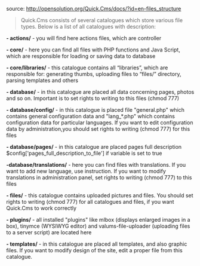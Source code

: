source: http://opensolution.org/Quick.Cms/docs/?id=en-files_structure

> Quick.Cms consists of several catalogues which store various file
> types. Below is a list of all catalogues with description:

 **- actions/** - you will find here actions files, which are controller
 
 **- core/** - here you can find all files with PHP functions and Java Script, which are responsible for loading or saving data to database
 
 **- core/libraries/** - this catalogue contains all “libraries”, which are responsible for: generating thumbs, uploading files to “files/” directory, parsing templates and others
 
 **- database/** - in this catalogue are placed all data concerning pages, photos and so on. Important is to set rights to writing to this files (chmod 777)
 
 **- database/config/** - in this catalogue is placed file "general.php" which contains general configuration data and "lang_*.php" which contains configuration data for particular languages. If you want to edit configuration data by administration,you should set rights to writing (chmod 777) for this files
 
 **- database/pages/** - in this catalogue are placed pages full description $config['pages_full_description_to_file'] if variable is set to true
 
**-database/translations/** - here you can find files with translations. If you want to add new language, use instruction. If you want to modify translations in administration panel, set rights to writing (chmod 777) to this files

 **- files/** - this catalogue contains uploaded pictures and files. You should set rights to writing (chmod 777) for all catalogues and files, if you want Quick.Cms to work correctly
 
**- plugins/** - all installed "plugins" like mlbox (displays enlarged images in a box), tinymce (WYSIWYG editor) and valums-file-uploader (uploading files to a server script) are located here
 
 **- templates/** - in this catalogue are placed all templates, and also graphic files. If you want to modify design of the site, edit a proper file from this catalogue.
